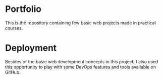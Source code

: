 # Portfolio
This is the repository containing few basic web projects made in practical courses.

# Deployment
Besides of the basic web development concepts in this project, I also used this opportunity to play with some DevOps features and tools available on GitHub.


